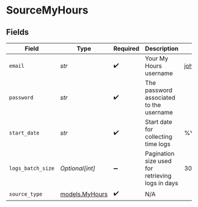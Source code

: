 # SourceMyHours


## Fields

| Field                                            | Type                                             | Required                                         | Description                                      | Example                                          |
| ------------------------------------------------ | ------------------------------------------------ | ------------------------------------------------ | ------------------------------------------------ | ------------------------------------------------ |
| `email`                                          | *str*                                            | :heavy_check_mark:                               | Your My Hours username                           | john@doe.com                                     |
| `password`                                       | *str*                                            | :heavy_check_mark:                               | The password associated to the username          |                                                  |
| `start_date`                                     | *str*                                            | :heavy_check_mark:                               | Start date for collecting time logs              | %Y-%m-%d                                         |
| `logs_batch_size`                                | *Optional[int]*                                  | :heavy_minus_sign:                               | Pagination size used for retrieving logs in days | 30                                               |
| `source_type`                                    | [models.MyHours](../models/myhours.md)           | :heavy_check_mark:                               | N/A                                              |                                                  |